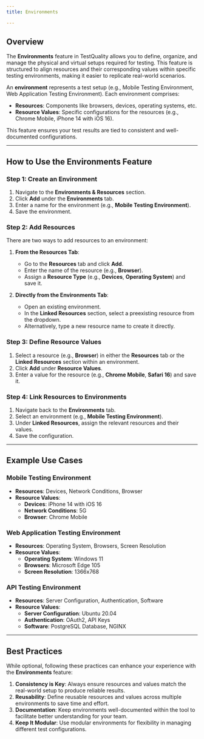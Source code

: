 ```yaml
---
title: Environments

---
```


## **Overview**
The **Environments** feature in TestQuality allows you to define, organize, and manage the physical and virtual setups required for testing. This feature is structured to align resources and their corresponding values within specific testing environments, making it easier to replicate real-world scenarios.

An **environment** represents a test setup (e.g., Mobile Testing Environment, Web Application Testing Environment). Each environment comprises:
- **Resources**: Components like browsers, devices, operating systems, etc.
- **Resource Values**: Specific configurations for the resources (e.g., Chrome Mobile, iPhone 14 with iOS 16).

This feature ensures your test results are tied to consistent and well-documented configurations.

---

## **How to Use the Environments Feature**

### **Step 1: Create an Environment**
1. Navigate to the **Environments & Resources** section.
2. Click **Add** under the **Environments** tab.
3. Enter a name for the environment (e.g., **Mobile Testing Environment**).
4. Save the environment.

### **Step 2: Add Resources**
There are two ways to add resources to an environment:
1. **From the Resources Tab**:
   - Go to the **Resources** tab and click **Add**.
   - Enter the name of the resource (e.g., **Browser**).
   - Assign a **Resource Type** (e.g., **Devices**, **Operating System**) and save it.

2. **Directly from the Environments Tab**:
   - Open an existing environment.
   - In the **Linked Resources** section, select a preexisting resource from the dropdown.
   - Alternatively, type a new resource name to create it directly.

### **Step 3: Define Resource Values**
1. Select a resource (e.g., **Browser**) in either the **Resources** tab or the **Linked Resources** section within an environment.
2. Click **Add** under **Resource Values**.
3. Enter a value for the resource (e.g., **Chrome Mobile**, **Safari 16**) and save it.

### **Step 4: Link Resources to Environments**
1. Navigate back to the **Environments** tab.
2. Select an environment (e.g., **Mobile Testing Environment**).
3. Under **Linked Resources**, assign the relevant resources and their values.
4. Save the configuration.

---

## **Example Use Cases**

### **Mobile Testing Environment**
- **Resources**: Devices, Network Conditions, Browser
- **Resource Values**:
  - **Devices**: iPhone 14 with iOS 16
  - **Network Conditions**: 5G
  - **Browser**: Chrome Mobile

### **Web Application Testing Environment**
- **Resources**: Operating System, Browsers, Screen Resolution
- **Resource Values**:
  - **Operating System**: Windows 11
  - **Browsers**: Microsoft Edge 105
  - **Screen Resolution**: 1366x768

### **API Testing Environment**
- **Resources**: Server Configuration, Authentication, Software
- **Resource Values**:
  - **Server Configuration**: Ubuntu 20.04
  - **Authentication**: OAuth2, API Keys
  - **Software**: PostgreSQL Database, NGINX

---

## **Best Practices**
While optional, following these practices can enhance your experience with the **Environments** feature:
1. **Consistency is Key**: Always ensure resources and values match the real-world setup to produce reliable results.
2. **Reusability**: Define reusable resources and values across multiple environments to save time and effort.
3. **Documentation**: Keep environments well-documented within the tool to facilitate better understanding for your team.
4. **Keep It Modular**: Use modular environments for flexibility in managing different test configurations.
